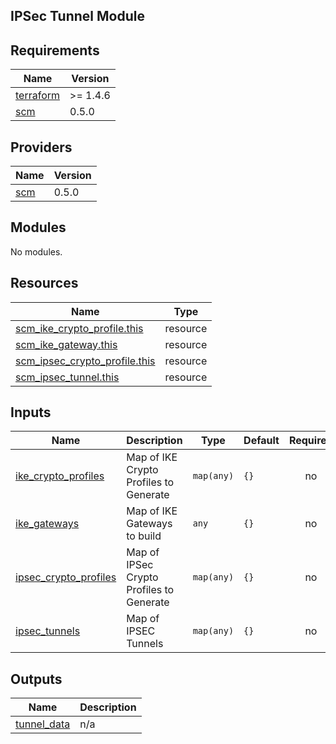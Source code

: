 ## IPSec Tunnel Module

<!-- BEGINNING OF PRE-COMMIT-TERRAFORM DOCS HOOK -->
## Requirements

| Name | Version |
|------|---------|
| <a name="requirement_terraform"></a> [terraform](#requirement\_terraform) | >= 1.4.6 |
| <a name="requirement_scm"></a> [scm](#requirement\_scm) | 0.5.0 |

## Providers

| Name | Version |
|------|---------|
| <a name="provider_scm"></a> [scm](#provider\_scm) | 0.5.0 |

## Modules

No modules.

## Resources

| Name | Type |
|------|------|
| [scm_ike_crypto_profile.this](https://registry.terraform.io/providers/PaloAltoNetworks/scm/0.5.0/docs/resources/ike_crypto_profile) | resource |
| [scm_ike_gateway.this](https://registry.terraform.io/providers/PaloAltoNetworks/scm/0.5.0/docs/resources/ike_gateway) | resource |
| [scm_ipsec_crypto_profile.this](https://registry.terraform.io/providers/PaloAltoNetworks/scm/0.5.0/docs/resources/ipsec_crypto_profile) | resource |
| [scm_ipsec_tunnel.this](https://registry.terraform.io/providers/PaloAltoNetworks/scm/0.5.0/docs/resources/ipsec_tunnel) | resource |

## Inputs

| Name | Description | Type | Default | Required |
|------|-------------|------|---------|:--------:|
| <a name="input_ike_crypto_profiles"></a> [ike\_crypto\_profiles](#input\_ike\_crypto\_profiles) | Map of IKE Crypto Profiles to Generate | `map(any)` | `{}` | no |
| <a name="input_ike_gateways"></a> [ike\_gateways](#input\_ike\_gateways) | Map of IKE Gateways to build | `any` | `{}` | no |
| <a name="input_ipsec_crypto_profiles"></a> [ipsec\_crypto\_profiles](#input\_ipsec\_crypto\_profiles) | Map of IPSec Crypto Profiles to Generate | `map(any)` | `{}` | no |
| <a name="input_ipsec_tunnels"></a> [ipsec\_tunnels](#input\_ipsec\_tunnels) | Map of IPSEC Tunnels | `map(any)` | `{}` | no |

## Outputs

| Name | Description |
|------|-------------|
| <a name="output_tunnel_data"></a> [tunnel\_data](#output\_tunnel\_data) | n/a |
<!-- END OF PRE-COMMIT-TERRAFORM DOCS HOOK -->